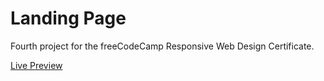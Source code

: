 # Landing Page

Fourth project for the freeCodeCamp Responsive Web Design Certificate.

[Live Preview](https://suprahit.github.io/landing-page/)
